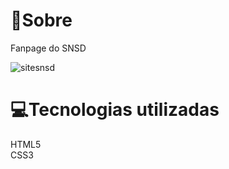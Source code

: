# 📖Sobre
Fanpage do SNSD <br>

![sitesnsd](https://user-images.githubusercontent.com/92693817/149519608-ffcc8027-ccb6-4e9a-98da-d54ab9953d9a.png)

# 💻Tecnologias utilizadas 
HTML5 <br>
CSS3
